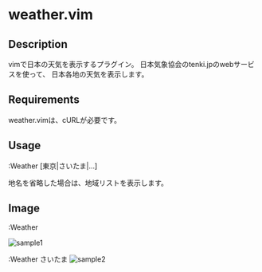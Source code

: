 weather.vim
===========

Description
-----------
vimで日本の天気を表示するプラグイン。
日本気象協会のtenki.jpのwebサービスを使って、
日本各地の天気を表示します。

Requirements
------------
weather.vimは、cURLが必要です。

Usage
-----
  :Weather [東京|さいたま|...]

地名を省略した場合は、地域リストを表示します。

Image
-----
:Weather

![sample1](http://yuratomo.up.seesaa.net/image/weather-vim1-thumbnail2.PNG ":Weather")

:Weather さいたま
![sample2](http://yuratomo.up.seesaa.net/image/weather-vim2-thumbnail2.PNG ":Weather さいたま")

